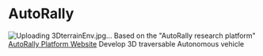 # AutoRally

![Uploading 3DterrainEnv.jpg…]()
Based on the "AutoRally research platform" [AutoRally Platform Website](http://autorally.github.io) 
Develop 3D traversable Autonomous vehicle 

